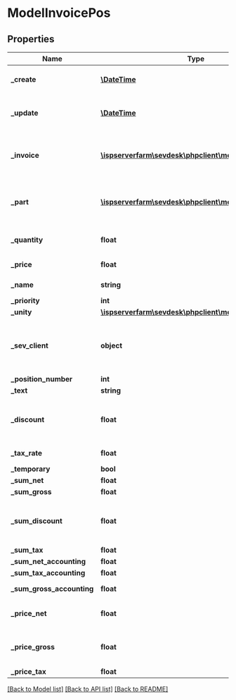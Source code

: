 # ModelInvoicePos

## Properties
Name | Type | Description | Notes
------------ | ------------- | ------------- | -------------
**_create** | [**\DateTime**](\DateTime.md) | creation date of the invoice position | [optional] 
**_update** | [**\DateTime**](\DateTime.md) | date the invoice position was last updated | [optional] 
**_invoice** | [**\ispserverfarm\sevdesk\phpclient\model\ModelInvoice**](ModelInvoice.md) | the Model_Invoice the invoice position belongs to | [optional] 
**_part** | [**\ispserverfarm\sevdesk\phpclient\model\ModelPart**](ModelPart.md) | the product/part which belongs to the invoice position | [optional] 
**_quantity** | **float** | the quantity of the product/part | [optional] 
**_price** | **float** | the price of the product/part | [optional] 
**_name** | **string** | the name of the product/part | [optional] 
**_priority** | **int** |  | [optional] 
**_unity** | [**\ispserverfarm\sevdesk\phpclient\model\ModelUnity**](ModelUnity.md) |  | [optional] 
**_sev_client** | **object** | sevClient is the unique id every customer has and is used in nearly all operations | [optional] 
**_position_number** | **int** |  | [optional] 
**_text** | **string** |  | [optional] 
**_discount** | **float** | does not get filled, discount is handled in the discount_model | [optional] 
**_tax_rate** | **float** | tax rate in percent | [optional] 
**_temporary** | **bool** |  | [optional] 
**_sum_net** | **float** |  | [optional] 
**_sum_gross** | **float** |  | [optional] 
**_sum_discount** | **float** | does not get filled, sumDiscount is handled in the discount_model | [optional] 
**_sum_tax** | **float** |  | [optional] 
**_sum_net_accounting** | **float** | equals sumNet | [optional] 
**_sum_tax_accounting** | **float** | equals sumTax | [optional] 
**_sum_gross_accounting** | **float** | equals sumGross | [optional] 
**_price_net** | **float** | net price of the product/part (one) | [optional] 
**_price_gross** | **float** | gross price of the product/part (one) | [optional] 
**_price_tax** | **float** |  | [optional] 

[[Back to Model list]](../README.md#documentation-for-models) [[Back to API list]](../README.md#documentation-for-api-endpoints) [[Back to README]](../README.md)


